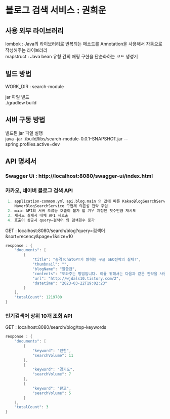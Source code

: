 # 블로그 검색 서비스 : 권희운

## 사용 외부 라이브러리
lombok : Java의 라이브러리로 반복되는 메소드를 Annotation을 사용해서 자동으로 작성해주는 라이브러리 \
mapstruct : Java bean 유형 간의 매핑 구현을 단순화하는 코드 생성기 

## 빌드 방법
WORK_DIR :  search-module

jar 파일 빌드 \
./gradlew build


## 서버 구동 방법
빌드된 jar 파일 실행 \
java -jar ./build/libs/search-module-0.0.1-SNAPSHOT.jar --spring.profiles.active=dev


## API 명세서
### Swagger Ui : http://localhost:8080/swagger-ui/index.html


### 카카오, 네이버 블로그 검색 API
```c
 1. application-common.yml api.blog.main 의 값에 따른 KakaoBlogSearchService, 
    NaverBlogSearchService 구현체 의존성 전략 주입
 2. main API의 서버 오류등 호출이 불가 할 겨우 지정된 횟수만큼 재시도
 3. 재시도 실패시 대체 API 재호출
 4. 호출이 성공시 query=검색어 의 검색횟수 증가
```

GET : localhost:8080/search/blog?query=검색어&sort=recency&page=1&size=10
```c
response : {
    "documents": [
        {
            "title": "충격!ChatGPT가 밝히는 구글 SEO전략의 실체!",
            "thumbnail": "",
            "blogName": "알쓸잡",
            "contents": "도와주는 방법입니다. 이를 위해서는 다음과 같은 전략을 사용할 수 있습니다. 1.키워드 연구: 사용자가 검색할 때 입력하는 단어나 구를 찾고, 그에 대한 <b>검색어</b>를 선정하여 적극적으로 활용합니다. 2.내부 링크 구축: 웹사이트 내의 페이지들 간에 링크를 구성하여 검색 엔진이 쉽게 페이지를 찾을 수 있도록 돕습니다...",
            "url": "http://wjdals10.tistory.com/2",
            "datetime": "2023-03-22T19:02:23"
        }
    ],
    "totalCount": 1219700
}
```

### 인기검색어 상위 10개 조회 API
GET : localhost:8080/search/blog/top-keywords
```c
response : {
    "documents": [
        {
            "keyword": "인천",
            "searchVolume": 11
        },
        {
            "keyword": "경기도",
            "searchVolume": 7
        },
        {
            "keyword": "판교",
            "searchVolume": 5
        }
    ],
    "totalCount": 3
} 
```


